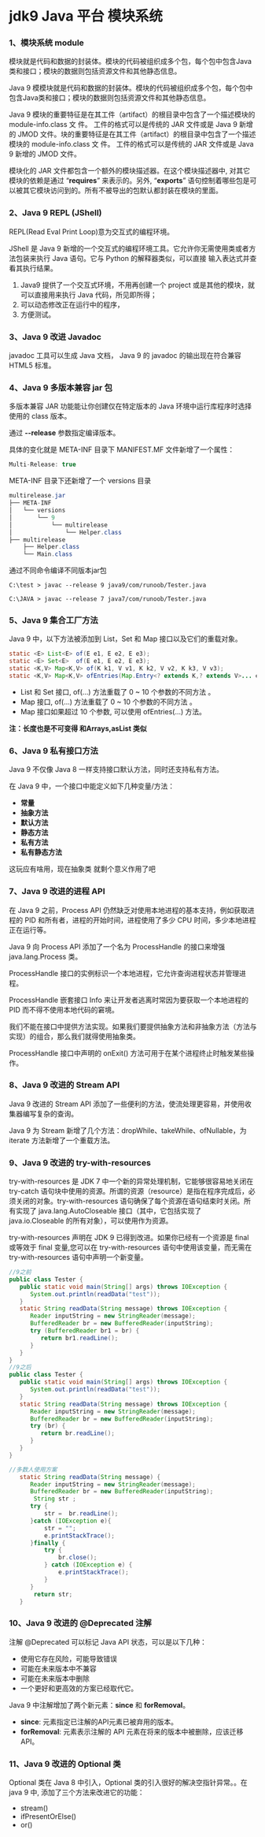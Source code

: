 # jdk9  Java 平台 模块系统

### 1、模块系统 module 

模块就是代码和数据的封装体。模块的代码被组织成多个包，每个包中包含Java类和接口；模块的数据则包括资源文件和其他静态信息。

Java 9 模模块就是代码和数据的封装体。模块的代码被组织成多个包，每个包中包含Java类和接口；模块的数据则包括资源文件和其他静态信息。

Java 9 模块的重要特征是在其工件（artifact）的根目录中包含了一个描述模块的 module-info.class 文 件。 工件的格式可以是传统的 JAR 文件或是 Java 9 新增的 JMOD 文件。块的重要特征是在其工件（artifact）的根目录中包含了一个描述模块的 module-info.class 文 件。 工件的格式可以是传统的 JAR 文件或是 Java 9 新增的 JMOD 文件。

模块化的 JAR 文件都包含一个额外的模块描述器。在这个模块描述器中, 对其它模块的依赖是通过 “**requires**” 来表示的。另外, “**exports**” 语句控制着哪些包是可以被其它模块访问到的。所有不被导出的包默认都封装在模块的里面。

### 2、Java 9 REPL (JShell)

REPL(Read Eval Print Loop)意为交互式的编程环境。

JShell 是 Java 9 新增的一个交互式的编程环境工具。它允许你无需使用类或者方法包装来执行 Java 语句。它与 Python 的解释器类似，可以直接 输入表达式并查看其执行结果。

1. Java9 提供了一个交互式环境，不用再创建一个 project 或是其他的模块，就可以直接用来执行 Java 代码，所见即所得；
2. 可以动态修改正在运行中的程序，
3. 方便测试。

### 3、Java 9 改进 Javadoc

javadoc 工具可以生成 Java 文档， Java 9 的 javadoc 的输出现在符合兼容 HTML5 标准。



### 4、Java 9 多版本兼容 jar 包

多版本兼容 JAR 功能能让你创建仅在特定版本的 Java 环境中运行库程序时选择使用的 class 版本。

通过 **--release** 参数指定编译版本。

具体的变化就是 META-INF 目录下 MANIFEST.MF 文件新增了一个属性：

 ```java
Multi-Release: true
 ```

 META-INF 目录下还新增了一个 versions 目录

```java
multirelease.jar
├── META-INF
│   └── versions
│       └── 9
│           └── multirelease
│               └── Helper.class
├── multirelease
    ├── Helper.class
    └── Main.class
```

通过不同命令编译不同版本jar包

```shell
C:\test > javac --release 9 java9/com/runoob/Tester.java

C:\JAVA > javac --release 7 java7/com/runoob/Tester.java
```



### 5、Java 9 集合工厂方法

Java 9 中，以下方法被添加到 List，Set 和 Map 接口以及它们的重载对象。

```java
static <E> List<E> of(E e1, E e2, E e3);
static <E> Set<E>  of(E e1, E e2, E e3);
static <K,V> Map<K,V> of(K k1, V v1, K k2, V v2, K k3, V v3);
static <K,V> Map<K,V> ofEntries(Map.Entry<? extends K,? extends V>... entries)
```

- List 和 Set 接口, of(...) 方法重载了 0 ~ 10 个参数的不同方法 。
- Map 接口, of(...) 方法重载了 0 ~ 10 个参数的不同方法 。
- Map 接口如果超过 10 个参数, 可以使用 ofEntries(...) 方法。

**注：长度也是不可变得 和Arrays,asList  类似**

### 6、Java 9 私有接口方法

Java 9 不仅像 Java 8 一样支持接口默认方法，同时还支持私有方法。

在 Java 9 中，一个接口中能定义如下几种变量/方法：

- **常量**
- **抽象方法**
- **默认方法**
- **静态方法**
- **私有方法**
- **私有静态方法**

这玩应有啥用，现在抽象类 就剩个意义作用了吧

### 7、Java 9 改进的进程 API

在 Java 9 之前，Process API 仍然缺乏对使用本地进程的基本支持，例如获取进程的 PID 和所有者，进程的开始时间，进程使用了多少 CPU 时间，多少本地进程正在运行等。

Java 9 向 Process API 添加了一个名为 ProcessHandle 的接口来增强 java.lang.Process 类。

ProcessHandle 接口的实例标识一个本地进程，它允许查询进程状态并管理进程。

ProcessHandle 嵌套接口 Info 来让开发者逃离时常因为要获取一个本地进程的 PID 而不得不使用本地代码的窘境。

我们不能在接口中提供方法实现。如果我们要提供抽象方法和非抽象方法（方法与实现）的组合，那么我们就得使用抽象类。

ProcessHandle 接口中声明的 onExit() 方法可用于在某个进程终止时触发某些操作。

### 8、Java 9 改进的 Stream API

Java 9 改进的 Stream API 添加了一些便利的方法，使流处理更容易，并使用收集器编写复杂的查询。

Java 9 为 Stream 新增了几个方法：dropWhile、takeWhile、ofNullable，为 iterate 方法新增了一个重载方法。

### 9、Java 9 改进的 try-with-resources

try-with-resources 是 JDK 7 中一个新的异常处理机制，它能够很容易地关闭在 try-catch 语句块中使用的资源。所谓的资源（resource）是指在程序完成后，必须关闭的对象。try-with-resources 语句确保了每个资源在语句结束时关闭。所有实现了 java.lang.AutoCloseable 接口（其中，它包括实现了 java.io.Closeable 的所有对象），可以使用作为资源。

try-with-resources 声明在 JDK 9 已得到改进。如果你已经有一个资源是 final 或等效于 final 变量,您可以在 try-with-resources 语句中使用该变量，而无需在 try-with-resources 语句中声明一个新变量。

```java
//9之前
public class Tester {
   public static void main(String[] args) throws IOException {
      System.out.println(readData("test"));
   } 
   static String readData(String message) throws IOException {
      Reader inputString = new StringReader(message);
      BufferedReader br = new BufferedReader(inputString);
      try (BufferedReader br1 = br) {
         return br1.readLine();
      }
   }
}
//9之后
public class Tester {
   public static void main(String[] args) throws IOException {
      System.out.println(readData("test"));
   } 
   static String readData(String message) throws IOException {
      Reader inputString = new StringReader(message);
      BufferedReader br = new BufferedReader(inputString);
      try (br) {
         return br.readLine();
      }
   }
}

//多数人使用方案
   static String readData(String message) {
      Reader inputString = new StringReader(message);
      BufferedReader br = new BufferedReader(inputString);
       String str ;
      try {
          str =  br.readLine();
      }catch (IOException e){
          str = "";
          e.printStackTrace();
      }finally {
          try {
              br.close();
          } catch (IOException e) {
              e.printStackTrace();
          }
      }
       return str;
   }

```

### 10、Java 9 改进的 @Deprecated 注解

注解 @Deprecated 可以标记 Java API 状态，可以是以下几种：

- 使用它存在风险，可能导致错误
- 可能在未来版本中不兼容
- 可能在未来版本中删除
- 一个更好和更高效的方案已经取代它。

Java 9 中注解增加了两个新元素：**since** 和 **forRemoval**。

- **since**: 元素指定已注解的API元素已被弃用的版本。
- **forRemoval**: 元素表示注解的 API 元素在将来的版本中被删除，应该迁移 API。

### 11、Java 9 改进的 Optional 类

Optional 类在 Java 8 中引入，Optional 类的引入很好的解决空指针异常。。在 java 9 中, 添加了三个方法来改进它的功能：

- stream()
- ifPresentOrElse()
- or()